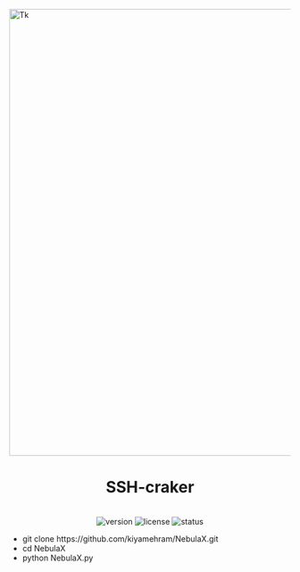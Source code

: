 <p align="center">

  <img src="https://media.istockphoto.com/id/493559700/photo/pray.jpg?s=612x612&w=0&k=20&c=4gtmv5fDs8jIr6uosQAUG21F0xRDbSux0GGQtxrHGcI=" alt="Tk" align="center" width="800"></p>

<h1 align="center"> SSH-craker</h1>
<p align="center">
  <br>
  <img src="https://img.shields.io/badge/version-1.0.0-black" alt="version">
  <img src="https://img.shields.io/badge/license-MIT-green" alt="license">
  <img src="https://img.shields.io/badge/status-active-brightgreen" alt="status">
</p>
<ul>
<li>git clone https://github.com/kiyamehram/NebulaX.git</li>
<li>cd NebulaX</li>
<li>python NebulaX.py </li>
</ul>
